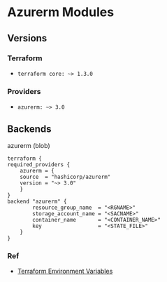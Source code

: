 # Azurerm Modules

## Versions
### Terraform
- ```terraform core: ~> 1.3.0```
### Providers

- ```azurerm: ~> 3.0```

## Backends
azurerm (blob)

```
terraform {
required_providers {
    azurerm = {
    source  = "hashicorp/azurerm"
    version = "~> 3.0"
    }
}
backend "azurerm" {
        resource_group_name  = "<RGNAME>"
        storage_account_name = "<SACNAME>"
        container_name       = "<CONTAINER_NAME>"
        key                  = "<STATE_FILE>"
    }
}
```

### Ref
- [Terraform Environment Variables](https://www.terraform.io/cli/config/environment-variables)